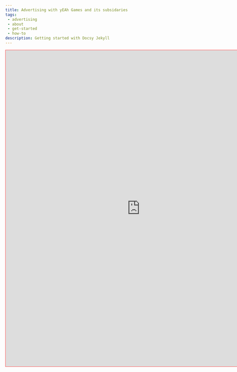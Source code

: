 ```yaml
---
title: Advertising with yEAh Games and its subsidaries
tags: 
 - advertising
 - about
 - get-started
 - how-to
description: Getting started with Docsy Jekyll
---
```


<iframe src="https://library.yeahgames.net/posts/advertising/" style="border:1px #ff4747 solid;" name="myiFrame" scrolling="yes" frameborder="1" marginheight="0px" marginwidth="0px" height="1000px" width="848px" allowfullscreen></iframe>